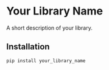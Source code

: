 # Your Library Name

A short description of your library.

## Installation

```bash
pip install your_library_name
